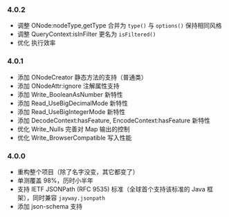 
### 4.0.2

* 调整 ONode:nodeType,getType 合并为 `type()` 与 `options()` 保持相同风格
* 调整 QueryContext:isInFilter 更名为 `isFiltered()`
* 优化 执行效率

### 4.0.1

* 添加 ONodeCreator 静态方法的支持（普通类）
* 添加 ONodeAttr:ignore 注解属性支持
* 添加 Write_BooleanAsNumber 新特性
* 添加 Read_UseBigDecimalMode 新特性
* 添加 Read_UseBigIntegerMode 新特性
* 添加 DecodeContext:hasFeature, EncodeContext:hasFeature 新特性
* 优化 Write_Nulls 完善对 Map 输出的控制
* 优化 Write_BrowserCompatible 写入性能


### 4.0.0

* 重构整个项目（除了名字没变，其它都变了） 
* 单测覆盖 98%，历时小半年 
* 支持 IETF JSONPath (RFC 9535) 标准（全球首个支持该标准的 Java 框架），同时兼容 `jayway.jsonpath`
* 添加 json-schema 支持

